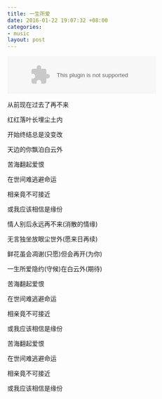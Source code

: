 ```yaml
---
title: 一生所爱
date: 2016-01-22 19:07:32 +08:00
categories:
- music
layout: post
---
```


<embed src="http://music.163.com/style/swf/widget.swf?sid=25707139&type=2&auto=0&width=320&height=66" width="340" height="86" allowNetworking="all">

从前现在过去了再不来

红红落叶长埋尘土内

开始终结总是没变改

天边的你飘泊白云外

苦海翻起爱恨

在世间难逃避命运

相亲竟不可接近

或我应该相信是缘份

情人别后永远再不来(消散的情缘)

无言独坐放眼尘世外(愿来日再续)

鲜花虽会凋谢(只愿)但会再开(为你)

一生所爱隐约(守候)在白云外(期待)

苦海翻起爱恨

在世间难逃避命运

相亲竟不可接近

或我应该相信是缘份

苦海翻起爱恨

在世间难逃避命运

相亲竟不可接近

或我应该相信是缘份
